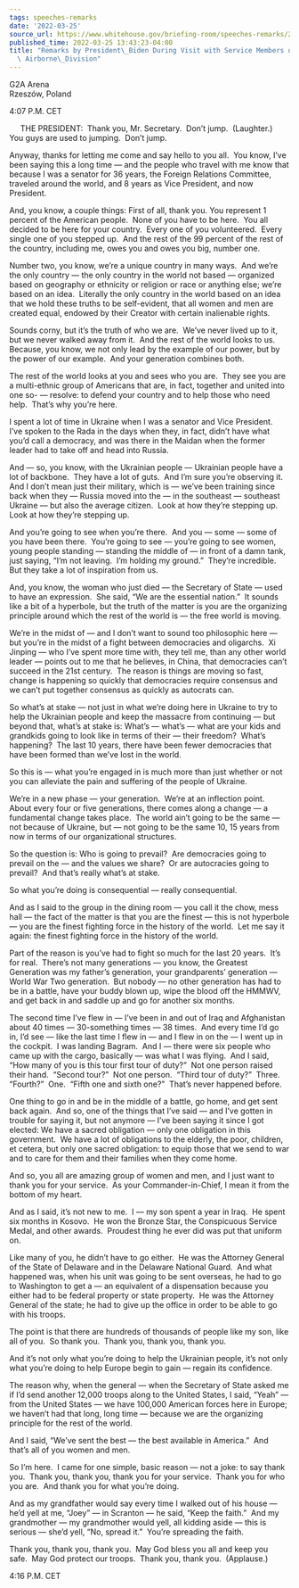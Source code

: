 ```yaml
---
tags: speeches-remarks
date: '2022-03-25'
source_url: https://www.whitehouse.gov/briefing-room/speeches-remarks/2022/03/25/remarks-by-president-biden-during-visit-with-service-members-of-the-82nd-airborne-division/
published_time: 2022-03-25 13:43:23-04:00
title: "Remarks by President\_Biden During Visit with Service Members of the 82nd\
  \ Airborne\_Division"
---
```

 
G2A Arena  
Rzeszów, Poland

4:07 P.M. CET

     THE PRESIDENT:  Thank you, Mr. Secretary.  Don’t jump. 
(Laughter.)  You guys are used to jumping.  Don’t jump.

Anyway, thanks for letting me come and say hello to you all.  You know,
I’ve been saying this a long time — and the people who travel with me
know that because I was a senator for 36 years, the Foreign Relations
Committee, traveled around the world, and 8 years as Vice President, and
now President. 

And, you know, a couple things: First of all, thank you. You represent 1
percent of the American people.  None of you have to be here.  You all
decided to be here for your country.  Every one of you volunteered. 
Every single one of you stepped up.  And the rest of the 99 percent of
the rest of the country, including me, owes you and owes you big, number
one.

Number two, you know, we’re a unique country in many ways.  And we’re
the only country — the only country in the world not based — organized
based on geography or ethnicity or religion or race or anything else;
we’re based on an idea.  Literally the only country in the world based
on an idea that we hold these truths to be self-evident, that all women
and men are created equal, endowed by their Creator with certain
inalienable rights. 

Sounds corny, but it’s the truth of who we are.  We’ve never lived up to
it, but we never walked away from it.  And the rest of the world looks
to us.  Because, you know, we not only lead by the example of our power,
but by the power of our example.  And your generation combines both. 

The rest of the world looks at you and sees who you are.  They see you
are a multi-ethnic group of Americans that are, in fact, together and
united into one so- — resolve: to defend your country and to help those
who need help.  That’s why you’re here.

I spent a lot of time in Ukraine when I was a senator and Vice
President.  I’ve spoken to the Rada in the days when they, in fact,
didn’t have what you’d call a democracy, and was there in the Maidan
when the former leader had to take off and head into Russia. 

And — so, you know, with the Ukrainian people — Ukrainian people have a
lot of backbone.  They have a lot of guts.  And I’m sure you’re
observing it.  And I don’t mean just their military, which is — we’ve
been training since back when they — Russia moved into the — in the
southeast — southeast Ukraine — but also the average citizen.  Look at
how they’re stepping up.  Look at how they’re stepping up. 

And you’re going to see when you’re there.  And you — some — some of you
have been there.  You’re going to see — you’re going to see women, young
people standing — standing the middle of — in front of a damn tank, just
saying, “I’m not leaving.  I’m holding my ground.”  They’re incredible. 
But they take a lot of inspiration from us.

And, you know, the woman who just died — the Secretary of State — used
to have an expression.  She said, “We are the essential nation.”  It
sounds like a bit of a hyperbole, but the truth of the matter is you are
the organizing principle around which the rest of the world is — the
free world is moving. 

We’re in the midst of — and I don’t want to sound too philosophic here —
but you’re in the midst of a fight between democracies and oligarchs. 
Xi Jinping — who I’ve spent more time with, they tell me, than any other
world leader — points out to me that he believes, in China, that
democracies can’t succeed in the 21st century.  The reason is things are
moving so fast, change is happening so quickly that democracies require
consensus and we can’t put together consensus as quickly as autocrats
can.

So what’s at stake — not just in what we’re doing here in Ukraine to try
to help the Ukrainian people and keep the massacre from continuing — but
beyond that, what’s at stake is: What’s — what’s — what are your kids
and grandkids going to look like in terms of their — their freedom? 
What’s happening?  The last 10 years, there have been fewer democracies
that have been formed than we’ve lost in the world. 

So this is — what you’re engaged in is much more than just whether or
not you can alleviate the pain and suffering of the people of Ukraine. 

We’re in a new phase — your generation.  We’re at an inflection point. 
About every four or five generations, there comes along a change — a
fundamental change takes place.  The world ain’t going to be the same —
not because of Ukraine, but — not going to be the same 10, 15 years from
now in terms of our organizational structures. 

So the question is: Who is going to prevail?  Are democracies going to
prevail on the — and the values we share?  Or are autocracies going to
prevail?  And that’s really what’s at stake. 

So what you’re doing is consequential — really consequential. 

And as I said to the group in the dining room — you call it the chow,
mess hall — the fact of the matter is that you are the finest — this is
not hyperbole — you are the finest fighting force in the history of the
world.  Let me say it again: the finest fighting force in the history of
the world. 

Part of the reason is you’ve had to fight so much for the last 20
years.  It’s for real.  There’s not many generations — you know, the
Greatest Generation was my father’s generation, your grandparents’
generation — World War Two generation.  But nobody — no other generation
has had to be in a battle, have your buddy blown up, wipe the blood off
the HMMWV, and get back in and saddle up and go for another six months.

The second time I’ve flew in — I’ve been in and out of Iraq and
Afghanistan about 40 times — 30-something times — 38 times.  And every
time I’d go in, I’d see — like the last time I flew in — and I flew in
on the — I went up in the cockpit.  I was landing Bagram.  And I — there
were six people who came up with the cargo, basically — was what I was
flying.  And I said, “How many of you is this tour first tour of duty?” 
Not one person raised their hand.  “Second tour?”  Not one person. 
“Third tour of duty?”  Three.  “Fourth?”  One.  “Fifth one and sixth
one?”  That’s never happened before. 

One thing to go in and be in the middle of a battle, go home, and get
sent back again.  And so, one of the things that I’ve said — and I’ve
gotten in trouble for saying it, but not anymore — I’ve been saying it
since I got elected: We have a sacred obligation — only one obligation
in this government.  We have a lot of obligations to the elderly, the
poor, children, et cetera, but only one sacred obligation: to equip
those that we send to war and to care for them and their families when
they come home. 

And so, you all are amazing group of women and men, and I just want to
thank you for your service.  As your Commander-in-Chief, I mean it from
the bottom of my heart. 

And as I said, it’s not new to me.  I — my son spent a year in Iraq.  He
spent six months in Kosovo.  He won the Bronze Star, the Conspicuous
Service Medal, and other awards.  Proudest thing he ever did was put
that uniform on.

Like many of you, he didn’t have to go either.  He was the Attorney
General of the State of Delaware and in the Delaware National Guard. 
And what happened was, when his unit was going to be sent overseas, he
had to go to Washington to get a — an equivalent of a dispensation
because you either had to be federal property or state property.  He was
the Attorney General of the state; he had to give up the office in order
to be able to go with his troops.

The point is that there are hundreds of thousands of people like my son,
like all of you.  So thank you.  Thank you, thank you, thank you. 

And it’s not only what you’re doing to help the Ukrainian people, it’s
not only what you’re doing to help Europe begin to gain — regain its
confidence. 

The reason why, when the general — when the Secretary of State asked me
if I’d send another 12,000 troops along to the United States, I said,
“Yeah” — from the United States — we have 100,000 American forces here
in Europe; we haven’t had that long, long time — because we are the
organizing principle for the rest of the world.

And I said, “We’ve sent the best — the best available in America.”  And
that’s all of you women and men. 

So I’m here.  I came for one simple, basic reason — not a joke: to say
thank you.  Thank you, thank you, thank you for your service.  Thank you
for who you are.  And thank you for what you’re doing.

And as my grandfather would say every time I walked out of his house —
he’d yell at me, “Joey” — in Scranton — he said, “Keep the faith.”  And
my grandmother — my grandmother would yell, all kidding aside — this is
serious — she’d yell, “No, spread it.”  You’re spreading the faith. 

Thank you, thank you, thank you.  May God bless you all and keep you
safe.  May God protect our troops.  Thank you, thank you.  (Applause.)

4:16 P.M. CET
